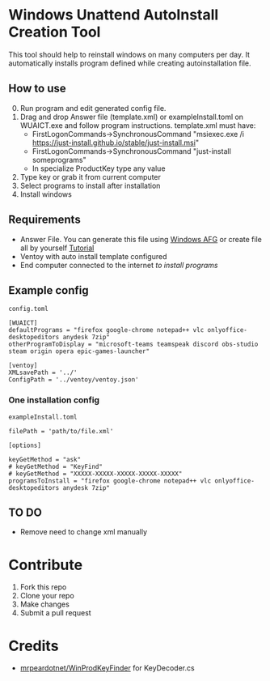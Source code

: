 # Windows Unattend AutoInstall Creation Tool
This tool should help to reinstall windows on many computers per day. It automatically installs program defined while creating autoinstallation file.

## How to use
0. Run program and edit generated config file.
1. Drag and drop Answer file (template.xml) or exampleInstall.toml on WUAICT.exe and follow program instructions.
template.xml must have:
	* FirstLogonCommands->SynchronousCommand "msiexec.exe /i https://just-install.github.io/stable/just-install.msi"
	* FirstLogonCommands->SynchronousCommand "just-install someprograms"
	* In specialize ProductKey type any value
2. Type key or grab it from current computer
3. Select programs to install after installation
4. Install windows

## Requirements
* Answer File. You can generate this file using [Windows AFG](https://www.windowsafg.com/win10x86_x64_uefi.html) or create file all by yourself [Tutorial](https://www.windowscentral.com/how-create-unattended-media-do-automated-installation-windows-10)
* Ventoy with auto install template configured
* End computer connected to the internet *to install programs*

## Example config
`config.toml`
```
[WUAICT]
defaultPrograms = "firefox google-chrome notepad++ vlc onlyoffice-desktopeditors anydesk 7zip"
otherProgramToDisplay = "microsoft-teams teamspeak discord obs-studio steam origin opera epic-games-launcher"

[ventoy]
XMLsavePath = '../'
ConfigPath = '../ventoy/ventoy.json'
```
### One installation config
`exampleInstall.toml`
```
filePath = 'path/to/file.xml'

[options]

keyGetMethod = "ask"
# keyGetMethod = "KeyFind"
# keyGetMethod = "XXXXX-XXXXX-XXXXX-XXXXX-XXXXX"
programsToInstall = "firefox google-chrome notepad++ vlc onlyoffice-desktopeditors anydesk 7zip"

```

## TO DO
* Remove need to change xml manually

# Contribute
1. Fork this repo
2. Clone your repo
3. Make changes
4. Submit a pull request

# Credits
* [mrpeardotnet/WinProdKeyFinder](https://github.com/mrpeardotnet/WinProdKeyFinder) for KeyDecoder.cs
